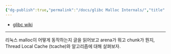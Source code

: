 ```yaml
---
{"dg-publish":true,"permalink":"/docs/glibc Malloc Internals/","title":"glibc Malloc Internals","tags":["scrap"]}
---
```


- [glibc wiki](https://sourceware.org/glibc/wiki/MallocInternals)
---

리눅스 malloc이 어떻게 동작하는지 글을 읽어보고 arena가 뭐고 chunk가 뭔지, Thread Local Cache (tcache)와 알고리즘에 대해 살펴보자.
